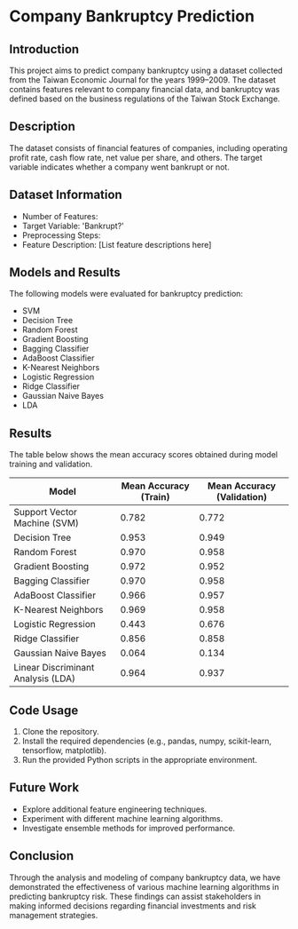# Company Bankruptcy Prediction

## Introduction
This project aims to predict company bankruptcy using a dataset collected from the Taiwan Economic Journal for the years 1999–2009. The dataset contains features relevant to company financial data, and bankruptcy was defined based on the business regulations of the Taiwan Stock Exchange.

## Description
The dataset consists of financial features of companies, including operating profit rate, cash flow rate, net value per share, and others. The target variable indicates whether a company went bankrupt or not.

## Dataset Information
- Number of Features: 
- Target Variable: 'Bankrupt?'
- Preprocessing Steps: 
- Feature Description: [List feature descriptions here]

## Models and Results
The following models were evaluated for bankruptcy prediction:
- SVM
- Decision Tree
- Random Forest
- Gradient Boosting
- Bagging Classifier
- AdaBoost Classifier
- K-Nearest Neighbors
- Logistic Regression
- Ridge Classifier
- Gaussian Naive Bayes
- LDA

## Results

The table below shows the mean accuracy scores obtained during model training and validation.

| Model                 | Mean Accuracy (Train) | Mean Accuracy (Validation) |
|-----------------------|-----------------------|-----------------------------|
| Support Vector Machine (SVM)               | 0.782                 | 0.772                       |
| Decision Tree         | 0.953                 | 0.949                       |
| Random Forest         | 0.970                 | 0.958                       |
| Gradient Boosting     | 0.972                 | 0.952                       |
| Bagging Classifier    | 0.970                 | 0.958                       |
| AdaBoost Classifier   | 0.966                 | 0.957                       |
| K-Nearest Neighbors   | 0.969                 | 0.958                       |
| Logistic Regression   | 0.443                 | 0.676                       |
| Ridge Classifier      | 0.856                 | 0.858                       |
| Gaussian Naive Bayes  | 0.064                 | 0.134                       |
| Linear Discriminant Analysis (LDA)         | 0.964                 | 0.937                       |


## Code Usage
1. Clone the repository.
2. Install the required dependencies (e.g., pandas, numpy, scikit-learn, tensorflow, matplotlib).
3. Run the provided Python scripts in the appropriate environment.

## Future Work
- Explore additional feature engineering techniques.
- Experiment with different machine learning algorithms.
- Investigate ensemble methods for improved performance.

## Conclusion
Through the analysis and modeling of company bankruptcy data, we have demonstrated the effectiveness of various machine learning algorithms in predicting bankruptcy risk. These findings can assist stakeholders in making informed decisions regarding financial investments and risk management strategies.

